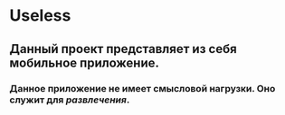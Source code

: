 # Useless
## Данный проект представляет из себя мобильное приложение. 
### Данное приложение не имеет смысловой нагрузки. Оно служит для *развлечения*.
